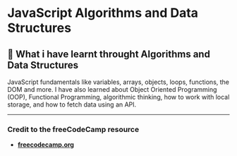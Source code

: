 # JavaScript Algorithms and Data Structures

## 📃 What i have learnt throught Algorithms and Data Structures

JavaScript fundamentals like variables, arrays, objects, loops, functions, the DOM and more.
I have also learned about Object Oriented Programming (OOP), Functional Programming, algorithmic thinking, how to work with local storage, and how to fetch data using an API.

---

### Credit to the freeCodeCamp resource
- [**freecodecamp.org**](https://www.freecodecamp.org/learn/javascript-algorithms-and-data-structures-v8/)